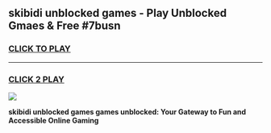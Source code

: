 
## skibidi unblocked games - Play Unblocked Gmaes & Free #7busn
<h3>
<a href="https://premium.freeplayer.one?title=skibidi_unblocked_games&ref=01M">CLICK TO PLAY</a></h3>
<hr>

<h3>
<a href="https://premium.freeplayer.one?title=skibidi_unblocked_games&ref=01M">CLICK 2 PLAY</a>
  
</h3>

<a href="https://premium.freeplayer.one?title=skibidi_unblocked_games&ref=01M"><img src="https://clearcache.store/games.png"></a>


**skibidi unblocked games games unblocked: Your Gateway to Fun and Accessible Online Gaming**
